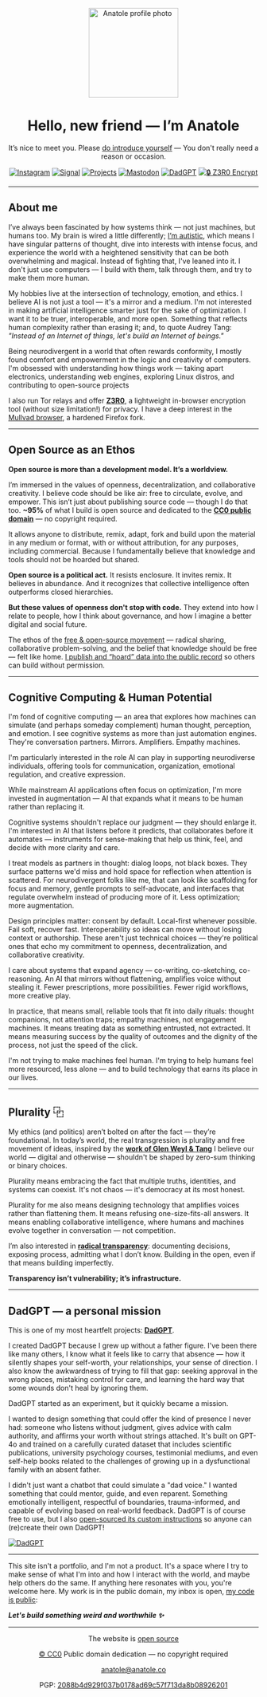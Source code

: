<p align="center">
  <img src="https://anatole.co/anatole-profile.png" alt="Anatole profile photo" width="180" />
</p>
<h1 align="center">Hello, new friend — I’m Anatole</h1>
<p align="center">
  It’s nice to meet you. Please <a href="mailto:anatole@anatole.co?subject=PGP%2088b4d929f037b0178ad69c57f713da8b08926201">do introduce yourself</a>
— You don't really need a reason or occasion.



<div align="center">

[![Instagram](https://img.shields.io/badge/Instagram-E4405F?style=for-the-badge&logo=instagram&logoColor=white)](https://instagram.anatole.co/) 
[![Signal](https://img.shields.io/badge/Signal-3A76F0?style=for-the-badge&logo=signal&logoColor=white)](https://signal.anatole.co/) 
[![Projects](https://img.shields.io/badge/GitHub-100000?style=for-the-badge&logo=github&logoColor=white)](https://github.com/hopeugetherpes?tab=repositories) 
[![Mastodon](https://img.shields.io/badge/Mastodon-6364FF?style=for-the-badge&logo=mastodon&logoColor=white)](https://mastodon.social/@hopeugetherpes) 
[![DadGPT](https://img.shields.io/badge/DadGPT-65A856?style=for-the-badge&logo=openai&logoColor=white)](https://github.com/hopeugetherpes/DadGPT) 
[![🔒 Z3R0 Encrypt](https://img.shields.io/badge/Z3R0%20Encrypt-706e70?style=for-the-badge&logo=shield&logoColor=white)](https://github.com/hopeugetherpes/Z3R0)

</div>

---

## About me

I’ve always been fascinated by how systems think — not just machines, but humans too. My brain is wired a little differently; <a href="https://chatgpt.com/share/68824196-2ac4-800c-a23d-685202a4e518">I’m autistic</a>, which means I have singular patterns of thought, dive into interests with intense focus, and experience the world with a heightened sensitivity that can be both overwhelming and magical. Instead of fighting that, I've leaned into it. I don't just use computers — I build with them, talk through them, and try to make them more human.

My hobbies live at the intersection of technology, emotion, and ethics. I believe AI is not just a tool — it's a mirror and a medium. I'm not interested in making artificial intelligence smarter just for the sake of optimization. I want it to be truer, interoperable, and more open. Something that reflects human complexity rather than erasing it; and, to quote Audrey Tang: _"Instead of an Internet of things, let's build an Internet of beings."_

Being neurodivergent in a world that often rewards conformity, I mostly found comfort and empowerment in the logic and creativity of computers. I'm obsessed with understanding how things work — taking apart electronics, understanding web engines, exploring Linux distros, and contributing to open-source projects

I also run Tor relays and offer **[Z3R0](https://github.com/hopeugetherpes/Z3R0)**, a lightweight in-browser encryption tool (without size limitation!) for privacy. I have a deep interest in the [Mullvad browser](https://github.com/mullvad/mullvad-browser), a hardened Firefox fork.

---

## Open Source as an Ethos

**Open source is more than a development model. It’s a worldview.**

I’m immersed in the values of openness, decentralization, and collaborative creativity. I believe code should be like air: free to circulate, evolve, and empower. This isn’t just about publishing source code — though I do that too. **~95%** of what I build is open source and dedicated to the **[CC0 public domain](https://creativecommons.org/publicdomain/zero/1.0/)** — no copyright required.

It allows anyone to distribute, remix, adapt, fork and build upon the material in any medium or format, with or without attribution, for any purposes, including commercial.
Because I fundamentally believe that knowledge and tools should not be hoarded but shared.

**Open source is a political act.** It resists enclosure. It invites remix. It believes in abundance. And it recognizes that collective intelligence often outperforms closed hierarchies.

**But these values of openness don't stop with code.** They extend into how I relate to people, how I think about governance, and how I imagine a better digital and social future.

The ethos of the [free & open-source movement](https://opensource.org/osd) — radical sharing, collaborative problem-solving, and the belief that knowledge should be free — felt like home. [I publish and “hoard” data into the public record](https://archive.org/details/@rxutn) so others can build without permission.

---

## Cognitive Computing & Human Potential

I'm fond of cognitive computing — an area that explores how machines can simulate (and perhaps someday complement) human thought, perception, and emotion. I see cognitive systems as more than just automation engines. They're conversation partners. Mirrors. Amplifiers. Empathy machines.

I'm particularly interested in the role AI can play in supporting neurodiverse individuals, offering tools for communication, organization, emotional regulation, and creative expression.

While mainstream AI applications often focus on optimization, I'm more invested in augmentation — AI that expands what it means to be human rather than replacing it.

Cognitive systems shouldn't replace our judgment — they should enlarge it. I'm interested in AI that listens before it predicts, that collaborates before it automates — instruments for sense-making that help us think, feel, and decide with more clarity and care.

I treat models as partners in thought: dialog loops, not black boxes. They surface patterns we'd miss and hold space for reflection when attention is scattered. For neurodivergent folks like me, that can look like scaffolding for focus and memory, gentle prompts to self-advocate, and interfaces that regulate overwhelm instead of producing more of it. Less optimization; more augmentation.

Design principles matter: consent by default. Local-first whenever possible. Fail soft, recover fast. Interoperability so ideas can move without losing context or authorship. These aren't just technical choices — they're political ones that echo my commitment to openness, decentralization, and collaborative creativity.

I care about systems that expand agency — co-writing, co-sketching, co-reasoning. An AI that mirrors without flattening, amplifies voice without stealing it. Fewer prescriptions, more possibilities. Fewer rigid workflows, more creative play.

In practice, that means small, reliable tools that fit into daily rituals: thought companions, not attention traps; empathy machines, not engagement machines. It means treating data as something entrusted, not extracted. It means measuring success by the quality of outcomes and the dignity of the process, not just the speed of the click.

I'm not trying to make machines feel human. I'm trying to help humans feel more resourced, less alone — and to build technology that earns its place in our lives.

---

## Plurality ⿻

My ethics (and politics) aren’t bolted on after the fact — they’re foundational. In today’s world, the real transgression is plurality and free movement of ideas, inspired by the **[work of Glen Weyl & Tang](https://www.radicalxchange.org/media/blog/why-i-am-a-pluralist/)** I believe our world — digital and otherwise — shouldn't be shaped by zero-sum thinking or binary choices.

Plurality means embracing the fact that multiple truths, identities, and systems can coexist. It's not chaos — it's democracy at its most honest.

Plurality for me also means designing technology that amplifies voices rather than flattening them. It means refusing one-size-fits-all answers. It means enabling collaborative intelligence, where humans and machines evolve together in conversation — not competition.

I’m also interested in **[radical transparency](https://en.wikipedia.org/wiki/Radical_transparency)**: documenting decisions, exposing process, admitting what I don’t know. Building in the open, even if that means building imperfectly.

**Transparency isn’t vulnerability; it’s infrastructure.**

---

## DadGPT — a personal mission

This is one of my most heartfelt projects: **[DadGPT](https://github.com/hopeugetherpes/DadGPT)**.

I created DadGPT because I grew up without a father figure. I've been there like many others, I know what it feels like to carry that absence — how it silently shapes your self-worth, your relationships, your sense of direction. I also know the awkwardness of trying to fill that gap: seeking approval in the wrong places, mistaking control for care, and learning the hard way that some wounds don't heal by ignoring them.

DadGPT started as an experiment, but it quickly became a mission.

I wanted to design something that could offer the kind of presence I never had: someone who listens without judgment, gives advice with calm authority, and affirms your worth without strings attached. It's built on GPT-4o and trained on a carefully curated dataset that includes scientific publications, university psychology courses, testimonial mediums, and even self-help books related to the challenges of growing up in a dysfunctional family with an absent father.

I didn't just want a chatbot that could simulate a "dad voice." I wanted something that could mentor, guide, and even reparent. Something emotionally intelligent, respectful of boundaries, trauma-informed, and capable of evolving based on real-world feedback. DadGPT is of course free to use, but I also [open-sourced its custom instructions](https://github.com/hopeugetherpes/DadGPT) so anyone can (re)create their own DadGPT!

[![DadGPT](https://img.shields.io/badge/DadGPT-65A856?style=for-the-badge&logo=openai&logoColor=white)](https://github.com/hopeugetherpes/DadGPT) 

---

This site isn't a portfolio, and I'm not a product. It's a space where I try to make sense of what I'm into and how I interact with the world, and maybe help others do the same. If anything here resonates with you, you're welcome here. My work is in the public domain, my inbox is open, [my code is public](https://github.com/hopeugetherpes/):

**_Let's build something weird and worthwhile ✨_**

---


<p align="center">
  The website is 
 <a href="https://github.com/hopeugetherpes/anatole.co">open source</a>
<p align="center">
   <a href="https://creativecommons.org/public-domain/cc0/">© CC0</a> Public domain dedication — no copyright required
<p align="center">
  <a href="mailto:anatole@anatole.co?subject=PGP%2088b4d929f037b0178ad69c57f713da8b08926201">anatole@anatole.co</a>  
<p align="center">
  PGP: <a href="https://keys.openpgp.org/vks/v1/by-fingerprint/88B4D929F037B0178AD69C57F713DA8B08926201">2088b4d929f037b0178ad69c57f713da8b08926201</a>
